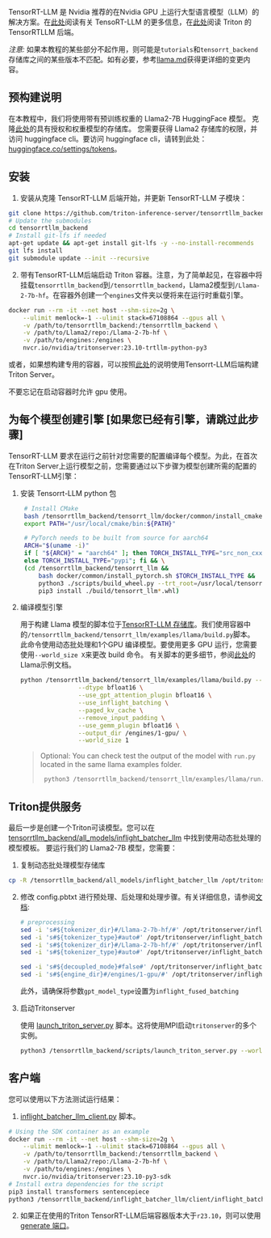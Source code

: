 TensorRT-LLM 是 Nvidia 推荐的在Nvidia GPU 上运行大型语言模型（LLM）的解决方案。在[此处](https://github.com/NVIDIA/TensorRT-LLM)阅读有关 TensoRT-LLM 的更多信息，在[此处](https://github.com/triton-inference-server/tensorrtllm_backend)阅读 Triton 的 TensorRTLLM 后端。

*注意:* 如果本教程的某些部分不起作用，则可能是`tutorials`和`tensorrt_backend`存储库之间的某些版本不匹配。如有必要，参考[llama.md](https://github.com/triton-inference-server/tensorrtllm_backend/blob/main/docs/llama.md)获得更详细的变更内容。


## 预构建说明

在本教程中，我们将使用带有预训练权重的 Llama2-7B HuggingFace 模型。 
克隆[此处](https://huggingface.co/meta-llama/Llama-2-7b-hf/tree/main)的具有授权和权重模型的存储库。 
您需要获得 Llama2 存储库的权限，并访问 huggingface cli。要访问 huggingface cli，请转到此处：[huggingface.co/settings/tokens](https://huggingface.co/settings/tokens)。

## 安装

1. 安装从克隆 TensorRT-LLM 后端开始，并更新 TensorRT-LLM 子模块：
```bash
git clone https://github.com/triton-inference-server/tensorrtllm_backend.git  --branch <release branch>
# Update the submodules
cd tensorrtllm_backend
# Install git-lfs if needed
apt-get update && apt-get install git-lfs -y --no-install-recommends
git lfs install
git submodule update --init --recursive
```

2. 带有TensorRT-LLM后端启动 Triton 容器。注意，为了简单起见，在容器中将挂载`tensorrtllm_backend`到`/tensorrtllm_backend`，Llama2模型到`/Llama-2-7b-hf`。在容器外创建一个`engines`文件夹以便将来在运行时重载引擎。
```bash
docker run --rm -it --net host --shm-size=2g \
    --ulimit memlock=-1 --ulimit stack=67108864 --gpus all \
    -v /path/to/tensorrtllm_backend:/tensorrtllm_backend \
    -v /path/to/Llama2/repo:/Llama-2-7b-hf \
    -v /path/to/engines:/engines \
    nvcr.io/nvidia/tritonserver:23.10-trtllm-python-py3
```

或者，如果想构建专用的容器，可以按照[此处](https://github.com/triton-inference-server/tensorrtllm_backend/blob/main/README.md)的说明使用Tensorrt-LLM后端构建Triton Server。

不要忘记在启动容器时允许 gpu 使用。

## 为每个模型创建引擎 [如果您已经有引擎，请跳过此步骤]
TensorRT-LLM 要求在运行之前针对您需要的配置编译每个模型。为此，在首次在Triton Server上运行模型之前，您需要通过以下步骤为模型创建所需的配置的TensorRT-LLM引擎：

1. 安装 Tensorrt-LLM python 包
   ```bash
    # Install CMake
    bash /tensorrtllm_backend/tensorrt_llm/docker/common/install_cmake.sh
    export PATH="/usr/local/cmake/bin:${PATH}"

    # PyTorch needs to be built from source for aarch64
    ARCH="$(uname -i)"
    if [ "${ARCH}" = "aarch64" ]; then TORCH_INSTALL_TYPE="src_non_cxx11_abi"; \
    else TORCH_INSTALL_TYPE="pypi"; fi && \
    (cd /tensorrtllm_backend/tensorrt_llm &&
        bash docker/common/install_pytorch.sh $TORCH_INSTALL_TYPE &&
        python3 ./scripts/build_wheel.py --trt_root=/usr/local/tensorrt &&
        pip3 install ./build/tensorrt_llm*.whl)
    ```

2.  编译模型引擎

    用于构建 Llama 模型的脚本位于[TensorRT-LLM 存储库](https://github.com/NVIDIA/TensorRT-LLM/tree/main/examples)。我们使用容器中的`/tensorrtllm_backend/tensorrt_llm/examples/llama/build.py`脚本。
    此命令使用动态批处理和1个GPU 编译模型。要使用更多 GPU 运行，您需要使用`--world_size X`来更改 build 命令。
    有关脚本的更多细节，参阅[此处](https://github.com/NVIDIA/TensorRT-LLM/tree/main/examples/llama/README.md)的Llama示例文档。

    ```bash
    python /tensorrtllm_backend/tensorrt_llm/examples/llama/build.py --model_dir /Llama-2-7b-hf/ \
                    --dtype bfloat16 \
                    --use_gpt_attention_plugin bfloat16 \
                    --use_inflight_batching \
                    --paged_kv_cache \
                    --remove_input_padding \
                    --use_gemm_plugin bfloat16 \
                    --output_dir /engines/1-gpu/ \
                    --world_size 1
    ```

    > Optional: You can check test the output of the model with `run.py`
    > located in the same llama examples folder.
    >
    >   ```bash
    >    python3 /tensorrtllm_backend/tensorrt_llm/examples/llama/run.py --engine_dir=/engines/1-gpu/ --max_output_len 100 --tokenizer_dir /Llama-2-7b-hf --input_text "How do I count to ten in French?"
    >    ```

## Triton提供服务

最后一步是创建一个Triton可读模型。您可以在 [tensorrtllm_backend/all_models/inflight_batcher_llm](https://github.com/triton-inference-server/tensorrtllm_backend/tree/main/all_models/inflight_batcher_llm) 中找到使用动态批处理的模型模板。 
要运行我们的 Llama2-7B 模型，您需要：


1. 复制动态批处理模型存储库

 ```bash
 cp -R /tensorrtllm_backend/all_models/inflight_batcher_llm /opt/tritonserver/.
 ```

2. 修改 config.pbtxt 进行预处理、后处理和处理步骤。有关详细信息，请参阅[文档](https://github.com/triton-inference-server/tensorrtllm_backend/blob/main/README.md#create-the-model-repository):

    ```bash
    # preprocessing
    sed -i 's#${tokenizer_dir}#/Llama-2-7b-hf/#' /opt/tritonserver/inflight_batcher_llm/preprocessing/config.pbtxt
    sed -i 's#${tokenizer_type}#auto#' /opt/tritonserver/inflight_batcher_llm/preprocessing/config.pbtxt
    sed -i 's#${tokenizer_dir}#/Llama-2-7b-hf/#' /opt/tritonserver/inflight_batcher_llm/postprocessing/config.pbtxt
    sed -i 's#${tokenizer_type}#auto#' /opt/tritonserver/inflight_batcher_llm/postprocessing/config.pbtxt

    sed -i 's#${decoupled_mode}#false#' /opt/tritonserver/inflight_batcher_llm/tensorrt_llm/config.pbtxt
    sed -i 's#${engine_dir}#/engines/1-gpu/#' /opt/tritonserver/inflight_batcher_llm/tensorrt_llm/config.pbtxt
    ```
    此外，请确保将参数`gpt_model_type`设置为`inflight_fused_batching`

3.  启动Tritonserver

    使用 [launch_triton_server.py](https://github.com/triton-inference-server/tensorrtllm_backend/blob/release/0.5.0/scripts/launch_triton_server.py) 脚本。这将使用MPI启动`tritonserver`的多个实例。
    ```bash
    python3 /tensorrtllm_backend/scripts/launch_triton_server.py --world_size=<world size of the engine> --model_repo=/opt/tritonserver/inflight_batcher_llm
    ```

## 客户端

您可以使用以下方法测试运行结果：
1. [inflight_batcher_llm_client.py](https://github.com/triton-inference-server/tensorrtllm_backend/blob/main/inflight_batcher_llm/client/inflight_batcher_llm_client.py) 脚本。

```bash
# Using the SDK container as an example
docker run --rm -it --net host --shm-size=2g \
    --ulimit memlock=-1 --ulimit stack=67108864 --gpus all \
    -v /path/to/tensorrtllm_backend:/tensorrtllm_backend \
    -v /path/to/Llama2/repo:/Llama-2-7b-hf \
    -v /path/to/engines:/engines \
    nvcr.io/nvidia/tritonserver:23.10-py3-sdk
# Install extra dependencies for the script
pip3 install transformers sentencepiece
python3 /tensorrtllm_backend/inflight_batcher_llm/client/inflight_batcher_llm_client.py --request-output-len 200 --tokenizer_type llama --tokenizer_dir /Llama-2-7b-hf
```

2. 如果正在使用的Triton TensorRT-LLM后端容器版本大于`r23.10`，则可以使用 [generate 端口](https://github.com/triton-inference-server/tensorrtllm_backend/tree/release/0.5.0#query-the-server-with-the-triton-generate-endpoint)。


